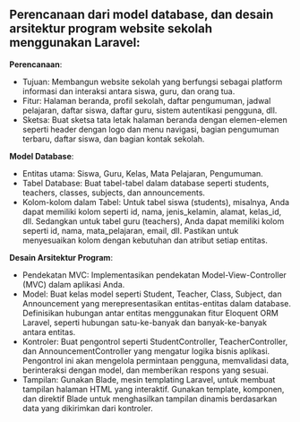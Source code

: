 ## Perencanaan dari model database, dan desain arsitektur program website sekolah menggunakan Laravel:

**Perencanaan**:
- Tujuan: Membangun website sekolah yang berfungsi sebagai platform informasi dan interaksi antara siswa, guru, dan orang tua.
- Fitur: Halaman beranda, profil sekolah, daftar pengumuman, jadwal pelajaran, daftar siswa, daftar guru, sistem autentikasi pengguna, dll.
- Sketsa: Buat sketsa tata letak halaman beranda dengan elemen-elemen seperti header dengan logo dan menu navigasi, bagian pengumuman terbaru, daftar siswa, dan bagian kontak sekolah.

**Model Database**:
- Entitas utama: Siswa, Guru, Kelas, Mata Pelajaran, Pengumuman.
- Tabel Database: Buat tabel-tabel dalam database seperti students, teachers, classes, subjects, dan announcements.
- Kolom-kolom dalam Tabel: Untuk tabel siswa (students), misalnya, Anda dapat memiliki kolom seperti id, nama, jenis_kelamin, alamat, kelas_id, dll. Sedangkan untuk tabel guru (teachers), Anda dapat memiliki kolom seperti id, nama, mata_pelajaran, email, dll. Pastikan untuk menyesuaikan kolom dengan kebutuhan dan atribut setiap entitas.

**Desain Arsitektur Program**:
- Pendekatan MVC: Implementasikan pendekatan Model-View-Controller (MVC) dalam aplikasi Anda.
- Model: Buat kelas model seperti Student, Teacher, Class, Subject, dan Announcement yang merepresentasikan entitas-entitas dalam database. Definisikan hubungan antar entitas menggunakan fitur Eloquent ORM Laravel, seperti hubungan satu-ke-banyak dan banyak-ke-banyak antara entitas.
- Kontroler: Buat pengontrol seperti StudentController, TeacherController, dan AnnouncementController yang mengatur logika bisnis aplikasi. Pengontrol ini akan mengelola permintaan pengguna, memvalidasi data, berinteraksi dengan model, dan memberikan respons yang sesuai.
- Tampilan: Gunakan Blade, mesin templating Laravel, untuk membuat tampilan halaman HTML yang interaktif. Gunakan template, komponen, dan direktif Blade untuk menghasilkan tampilan dinamis berdasarkan data yang dikirimkan dari kontroler.